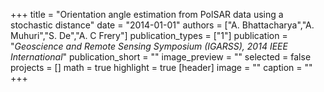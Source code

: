 +++
title = "Orientation angle estimation from PolSAR data using a stochastic distance"
date = "2014-01-01"
authors = ["A. Bhattacharya","A. Muhuri","S. De","A. C Frery"]
publication_types = ["1"]
publication = "_Geoscience and Remote Sensing Symposium (IGARSS), 2014 IEEE International_"
publication_short = ""
image_preview = ""
selected = false
projects = []
math = true
highlight = true
[header]
image = ""
caption = ""
+++

